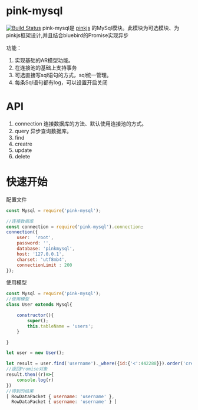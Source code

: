 # pink-mysql
[![Build Status](https://travis-ci.org/pinkjs/pink-mysql.svg?branch=master)](https://travis-ci.org/pinkjs/pink-mysql)
pink-mysql是 [pinkjs](https://github.com/pinkjs/pink) 的MySql模块。此模块为可选模块、为pinkjs框架设计,并且结合bluebird的Promise实现异步

功能：

1. 实现基础的AR模型功能。
2. 在连接池的基础上支持事务
3. 可选直接写sql语句的方式，sql统一管理。
4. 每条Sql语句都有log，可以设置开启关闭



# API

1. connection 连接数据库的方法、默认使用连接池的方式。
2. query 异步查询数据库。
3. find  
4. creatre
5. update
6. delete


# 快速开始

配置文件
```js
const Mysql = require('pink-mysql');

//连接数据库
const connection = require('pink-mysql').connection;
connection({
	user:  'root',
	password: '',
	database: 'pinkmysql',
	host: '127.0.0.1',
	charset: 'utf8mb4',
	connectionLimit : 200
});
```

使用模型

```js
const Mysql = require('pink-mysql');
//使用模型
class User extends Mysql{

	constructor(){
		super();
		this.tableName = 'users';
	}

}

let user = new User();

let result = user.find('username')._where({id:{'<':442288}}).order('created_time','desc').limit(2).exec();
//返回Promise对象
result.then((r)=>{
	console.log(r)
})
//得到的结果
[ RowDataPacket { username: 'username' },
  RowDataPacket { username: 'username' } ]

```